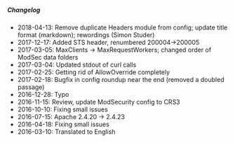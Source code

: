 ##### Changelog

* 2018-04-13: Remove duplicate Headers module from config; update title format (markdown); rewordings (Simon Studer)
* 2017-12-17: Added STS header, renumbered 200004->200005
* 2017-03-05: MaxClients -> MaxRequestWorkers; changed order of ModSec data folders
* 2017-03-04: Updated stdout of curl calls
* 2017-02-25: Getting rid of AllowOverride completely
* 2017-02-18: Bugfix in config roundup near the end (removed a doubled passage)
* 2016-12-28: Typo
* 2016-11-15: Review, update ModSecurity config to CRS3
* 2016-10-10: Fixing small issues
* 2016-07-15: Apache 2.4.20 -> 2.4.23
* 2016-04-18: Fixing small issues
* 2016-03-10: Translated to English

